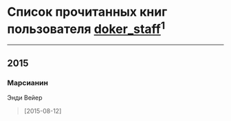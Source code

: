 # Список прочитанных книг пользователя [doker_staff](http://vk.com/id37406076)<sup>1</sup>
---

## 2015

### Марсианин
Энди Вейер
> [2015-08-12] 




